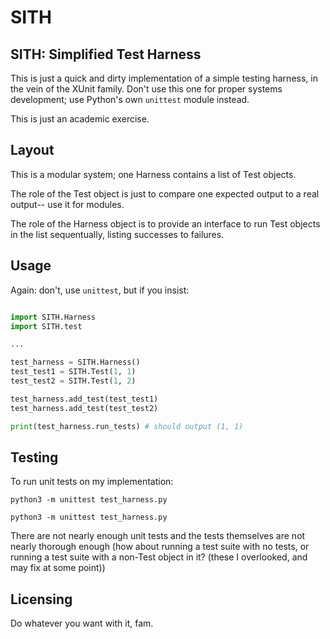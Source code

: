 # SITH

## SITH: Simplified Test Harness

This is just a quick and dirty implementation of a simple testing harness, in the vein of the XUnit family. Don't use this one for proper systems development; use Python's own `unittest` module instead.

This is just an academic exercise.

## Layout

This is a modular system; one Harness contains a list of Test objects.

The role of the Test object is just to compare one expected output to a real output-- use it for modules.

The role of the Harness object is to provide an interface to run Test objects in the list sequentually, listing successes to failures.

## Usage

Again: don't, use `unittest`, but if you insist:

```python

import SITH.Harness
import SITH.test

...

test_harness = SITH.Harness()
test_test1 = SITH.Test(1, 1)
test_test2 = SITH.Test(1, 2)

test_harness.add_test(test_test1)
test_harness.add_test(test_test2)

print(test_harness.run_tests) # should output (1, 1)

```

## Testing

To run unit tests on my implementation:

`python3 -m unittest test_harness.py`

`python3 -m unittest test_harness.py`

There are not nearly enough unit tests and the tests themselves are not nearly thorough enough (how about running a test suite with no tests, or running a test suite with a non-Test object in it?  (these I overlooked, and may fix at some point))

## Licensing

Do whatever you want with it, fam.

